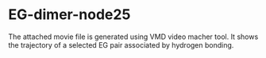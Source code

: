 # EG-dimer-node25
The attached movie file is generated using VMD video macher tool. It shows the trajectory of a selected EG pair associated by hydrogen bonding. 
